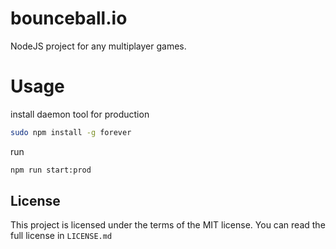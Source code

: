 # bounceball.io

NodeJS project for any multiplayer games.

# Usage

install daemon tool for production

```sh
sudo npm install -g forever
```

run

```sh
npm run start:prod
```

## License

This project is licensed under the terms of the MIT license. You can read the full license in `LICENSE.md`
